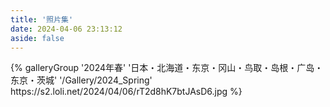 ```yaml
---
title: '照片集'
date: 2024-04-06 23:13:12
aside: false
---
```

<div class="gallery-group-main">
{% galleryGroup '2024年春' '日本・北海道・东京・冈山・鸟取・岛根・广岛・东京・茨城' '/Gallery/2024_Spring' https://s2.loli.net/2024/04/06/rT2d8hK7btJAsD6.jpg %}
</div>
